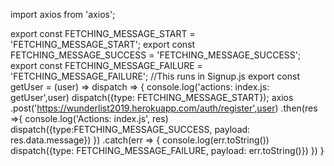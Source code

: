 import axios from 'axios';

export const FETCHING_MESSAGE_START = 'FETCHING_MESSAGE_START';
export const FETCHING_MESSAGE_SUCCESS = 'FETCHING_MESSAGE_SUCCESS';
export const FETCHING_MESSAGE_FAILURE = 'FETCHING_MESSAGE_FAILURE';
//This runs in Signup.js
export const getUser = (user) => dispatch => {
  console.log('actions: index.js: getUser',user)
    dispatch({type: FETCHING_MESSAGE_START});
    axios
    .post('https://wunderlist2019.herokuapp.com/auth/register',user)
    .then(res =>{
       console.log('Actions: index.js', res)
      dispatch({type:FETCHING_MESSAGE_SUCCESS, payload: res.data.message})
    })
    .catch(err => {
      console.log(err.toString())
      dispatch({type: FETCHING_MESSAGE_FAILURE, payload: err.toString()})
    })
  } 